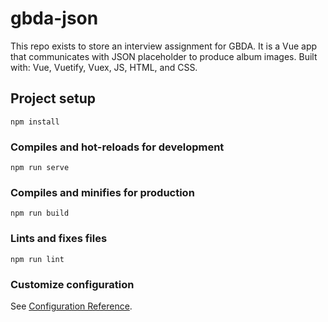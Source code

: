 # gbda-json
This repo exists to store an interview assignment for GBDA. It is a Vue app that communicates with JSON placeholder to produce album images. Built with: Vue, Vuetify, Vuex, JS, HTML, and CSS. 

## Project setup
```
npm install
```

### Compiles and hot-reloads for development
```
npm run serve
```

### Compiles and minifies for production
```
npm run build
```

### Lints and fixes files
```
npm run lint
```

### Customize configuration
See [Configuration Reference](https://cli.vuejs.org/config/).
